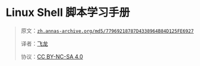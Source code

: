 # Linux Shell 脚本学习手册

> 原文：[`zh.annas-archive.org/md5/77969218787D4338964B84D125FE6927`](https://zh.annas-archive.org/md5/77969218787D4338964B84D125FE6927)
> 
> 译者：[飞龙](https://github.com/wizardforcel)
> 
> 协议：[CC BY-NC-SA 4.0](http://creativecommons.org/licenses/by-nc-sa/4.0/)